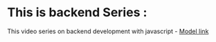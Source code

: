 # This is backend Series : 

This video series on backend development with javascript - [Model link](https://app.eraser.io/workspace/YtPqZ1VogxGy1jzIDkzj?origin=share)

